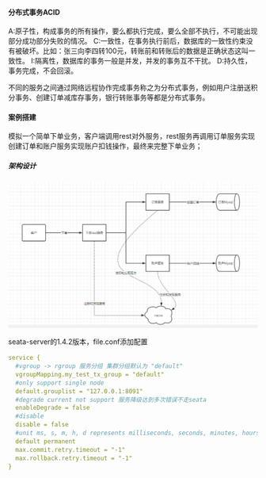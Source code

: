 #### 分布式事务ACID

A:原子性，构成事务的所有操作，要么都执行完成，要么全部不执行，不可能出现部分成功部分失败的情况。
C:一致性，在事务执行前后，数据库的一致性约束没有被破坏。比如：张三向李四转100元，转账前和转账后的数据是正确状态这叫一致性。
I:隔离性，数据库的事务一般是并发，并发的事务互不干扰。
D:持久性，事务完成，不会回滚。

不同的服务之间通过网络远程协作完成事务称之为分布式事务，例如用户注册送积分事务、创建订单减库存事务，银行转账事务等都是分布式事务。  

#### 案例搭建

模拟一个简单下单业务，客户端调用rest对外服务，rest服务再调用订单服务实现创建订单和账户服务实现账户扣钱操作，最终来完整下单业务；

##### 架构设计

![image](../../../images/Snipaste_2022-06-16_22-53-51.png)

seata-server的1.4.2版本，file.conf添加配置
```yml
service {
  #vgroup -> rgroup 服务分组 集群分组默认为 "default"
  vgroupMapping.my_test_tx_group = "default"
  #only support single node
  default.grouplist = "127.0.0.1:8091"
  #degrade current not support 服务降级达到多次错误不走seata
  enableDegrade = false
  #disable
  disable = false
  #unit ms, s, m, h, d represents milliseconds, seconds, minutes, hours, days,
  default permanent
  max.commit.retry.timeout = "-1"
  max.rollback.retry.timeout = "-1"
}
```
